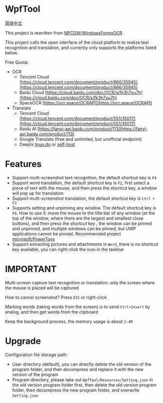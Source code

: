 # WpfTool

[简体中文](README_zh.md)

This project is rewritten from [NPCDW/WindowsFormsOCR](https://github.com/NPCDW/WindowsFormsOCR) .

This project calls the open interface of the cloud platform to realize text recognition and translation, and currently only supports the platforms listed below.

Free Quota:
- OCR
    - Tencent Cloud [https://cloud.tencent.com/document/product/866/35945](https://cloud.tencent.com/document/product/866/35945)
    - Baidu Cloud [https://cloud.baidu.com/doc/OCR/s/fk3h7xu7h](https://cloud.baidu.com/doc/OCR/s/fk3h7xu7h)
    - SpaceOCR [https://ocr.space/OCRAPI](https://ocr.space/OCRAPI)
- Translate
    - Tencent Cloud [https://cloud.tencent.com/document/product/551/35017](https://cloud.tencent.com/document/product/551/35017)
    - Baidu AI [https://fanyi-api.baidu.com/product/113](https://fanyi-api.baidu.com/product/113)
    - Google Translate (free and unlimited, but unofficial endpoint)
    - Deeplx [linux.do](https://linux.do/) or [self-host](https://deeplx.owo.network/)

# Features

* Support multi-screenshot text recognition, the default shortcut key is `F4`
* Support word translation, the default shortcut key is `F2`, first select a piece of text with the mouse, and then press the shortcut key, a window will pop up for translation
* Support multi-screenshot translation, the default shortcut key is `Ctrl + F2`
* Supports setting and unpinning any window. The default shortcut key is `F6`. How to use it: move the mouse to the title bar of any window (at the top of the window, where there are the largest and smallest close buttons), and then press the shortcut key , the window can be pinned and unpinned, and multiple windows can be pinned, but UWP applications cannot be pinned. Recommended project [microsoft/PowerToys](https://github.com/microsoft/PowerToys)
* Support extracting pictures and attachments in `Word`, there is no shortcut key available, you can right-click the icon in the taskbar

# IMPORTANT

Multi-screen capture text recognition or translation: only the screen where the mouse is placed will be captured

How to cancel screenshot? Press `ESC` or right-click

Marking words (taking words from the screen) is to send `Ctrl+Insert` by analog, and then get words from the clipboard

Keep the background process, the memory usage is about `3-4M`

# Upgrade

Configuration file storage path:
- User directory (default), you can directly delete the old version of the program folder, and then decompress and replace it with the new version of the program
- Program directory, please take out `WpfTool/Resources/Setting.json` in the old version program folder first, then delete the old version program folder, then decompress the new program folder, and overwrite `Setting.json`